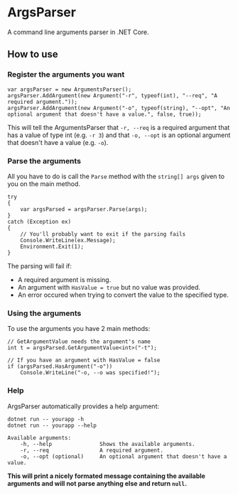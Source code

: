 # ArgsParser

A command line arguments parser in .NET Core.

## How to use

### Register the arguments you want

    var argsParser = new ArgumentsParser();
    argsParser.AddArgument(new Argument("-r", typeof(int), "--req", "A required argument."));
    argsParser.AddArgument(new Argument("-o", typeof(string), "--opt", "An optional argument that doesn't have a value.", false, true));

This will tell the ArgumentsParser that `-r, --req` is a required argument that has a value of type int (e.g. `-r 3`) and that `-o, --opt` is an optional argument that doesn't have a value (e.g. `-o`).

### Parse the arguments

All you have to do is call the `Parse` method with the `string[] args` given to you on the main method.

    try
    {
	    var argsParsed = argsParser.Parse(args);
	}
	catch (Exception ex)
	{
		// You'll probably want to exit if the parsing fails
		Console.WriteLine(ex.Message);
        Environment.Exit(1);
	}

The parsing will fail if:

 - A required argument is missing.
 - An argument with `HasValue = true` but no value was provided.
 - An error occured when trying to convert the value to the specified type.

### Using the arguments

To use the arguments you have 2 main methods:

    // GetArgumentValue needs the argument's name
    int t = argsParsed.GetArgumentValue<int>("-t");
    
    // If you have an argument with HasValue = false
    if (argsParsed.HasArgument("-o"))
	    Console.WriteLine("-o, --o was specified!");

### Help

ArgsParser automatically provides a help argument:

    dotnet run -- yourapp -h
    dotnet run -- yourapp --help
    
    Available arguments:
		-h, --help               Shows the available arguments.
		-r, --req                A required argument.
		-o, --opt (optional)     An optional argument that doesn't have a value.

**This will print a nicely formated message containing the available arguments and will not parse anything else and return `null`.**
